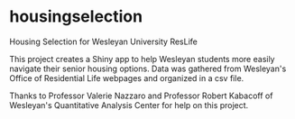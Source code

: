 # housingselection
Housing Selection for Wesleyan University ResLife

This project creates a Shiny app to help Wesleyan students more easily navigate their senior housing options.
Data was gathered from Wesleyan's Office of Residential Life webpages and organized in a csv file.

Thanks to Professor Valerie Nazzaro and Professor Robert Kabacoff of Wesleyan's Quantitative Analysis Center for help on this project.
